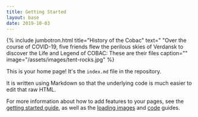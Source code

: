 ```yaml
---
title: Getting Started
layout: base
date: 2019-10-03
---
```


{% include jumbotron.html
  title="History of the Cobac"
  text=" "Over the course of COVID-19, five friends flew the perilous skies of Verdansk to discover the Life and Legend of COBAC: These are their files
  caption=""
  image="/assets/images/tent-rocks.jpg"
%}

This is your home page! It's the `index.md` file in the repository.

It is written using Markdown so that the underlying code is much easier to edit that raw HTML.

For more information about how to add features to your pages, see the [getting started guide](guides/getting-started), as well as the [loading images](guides/loading-images) and [code](guides/code) guides.

